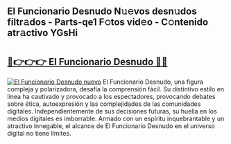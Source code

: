 ## El Funcionario Desnudo N𝚞𝚎vos desn𝚞dos filtr𝚊dos - Parts-qe1 F𝚘tos vid𝚎o - C𝚘ntenido atr𝚊ctivo YGsHi

# <h2><a href="http://mb701u.tromn.icu/?c=El+Funcionario+Desnudo">🔗👉👉👉 El Funcionario Desnudo 🔗🔗</a></h2>

[![El Funcionario Desnudo nuevo](https://i.imgur.com/pEAQMta.gif)](http://mb701u.tromn.icu/?c=El+Funcionario+Desnudo)
El Funcionario Desnudo, una figura compleja y polarizadora, desafía la comprensión fácil. Su distintivo estilo en línea ha cautivado y provocado a los espectadores, provocando debates sobre ética, autoexpresión y las complejidades de las comunidades digitales. Independientemente de sus decisiones futuras, su huella en los medios digitales es imborrable. Armado con un espíritu inquebrantable y un atractivo innegable, el alcance de El Funcionario Desnudo en el universo digital no tiene límites.
